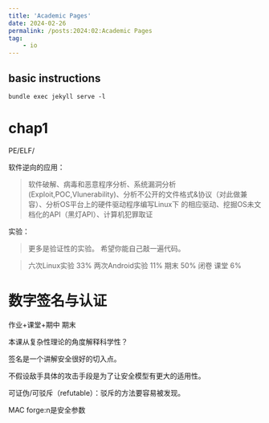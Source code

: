 ```yaml
---
title: 'Academic Pages'
date: 2024-02-26
permalink: /posts:2024:02:Academic Pages
tag: 
    - io
---
```

## basic instructions

```
bundle exec jekyll serve -l
```




# chap1 
PE/ELF/

软件逆向的应用：

> 软件破解、病毒和恶意程序分析、系统漏洞分析(Exploit,POC,Vlunerability)、分析不公开的文件格式&协议（对此做兼容）、分析OS平台上的硬件驱动程序编写Linux下
> 的相应驱动、挖掘OS未文档化的API（黑灯API）、计算机犯罪取证

实验：

> 更多是验证性的实验。
> 希望你能自己敲一遍代码。

> 六次Linux实验 33%
> 两次Android实验 11%
> 期末 50% 闭卷
> 课堂 6%


# 数字签名与认证

作业+课堂+期中
期末

本课从复杂性理论的角度解释科学性？

签名是一个讲解安全很好的切入点。

不假设敌手具体的攻击手段是为了让安全模型有更大的适用性。

可证伪/可驳斥（refutable）：驳斥的方法要容易被发现。

MAC forge:n是安全参数